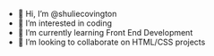 - 👋 Hi, I’m @shuliecovington
- 👀 I’m interested in coding
- 🌱 I’m currently learning Front End Development
- 💞️ I’m looking to collaborate on HTML/CSS projects

<!---
shuliecovington/shuliecovington is a ✨ special ✨ repository because its `README.md` (this file) appears on your GitHub profile.
You can click the Preview link to take a look at your changes.
--->
